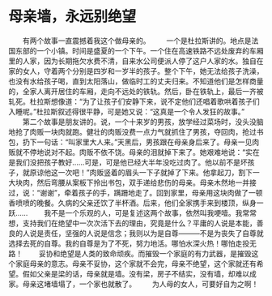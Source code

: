 # 母亲墙，永远别绝望
　　有两个故事一直震撼着我这个做母亲的。 
　　一个是杜拉斯讲的。地点是法国东部的一个小镇。时间是盛夏的一个下午。一个住在高速铁路不远处废弃的车厢里的人家，因为长期拖欠水费不清，自来水公司便派人停了这户人家的水。独自在家的女人，守着两个分别是四岁和一岁半的孩子。整个下午，她无法给孩子洗澡，也没有水给孩子喝，直到太阳落山，做临时工的丈夫归来。不知道他们是怎样商量的，全家人离开居住的车厢，走向不远处的铁轨。然后，卧在铁轨上，最后一齐被轧死。杜拉斯想像道：“为了让孩子们安静下来，说不定他们还唱着歌哄着孩子们入睡呢。”杜拉斯叙述得很平静，可是她又说：“这真是一个令人发狂的故事。” 
　　第二个故事是朋友讲的。说，一个十来岁的男孩，放学经过菜场时，没头没脑地抢了肉贩一块肉就跑。健壮的肉贩没费一点力气就抓住了男孩，夺回肉，抢过书包，扔下一句话：“叫家里大人来。”天黑后，男孩跟在母亲身后来了。母亲一见肉贩就不停地说对不起。肉贩不依不饶。母亲的泪就掉下来了。她艰难地说：“实在是我们没把孩子教好……可是，可是他已经大半年没吃过肉了。他以前不是坏孩子，就原谅他这一次吧！”肉贩竖着的眉头一下子就掉了下来。他拿起刀，割下一大块肉，然后弯腰从案板下拎出书包，双手递给悲伤的母亲。母亲木然地一并接过，说：“谢谢”，牵着孩子的手，蹒跚地走了。回到家里，母亲用这块肉做了一顿香喷喷的晚餐。久病的父亲还饮了半杯酒。后来，他们全家携手来到楼顶，纵身一跃…… 
　　我不是一个乐观的人，可是复述这两个故事，依然叫我哽噎。我常常想，支持我们在绝望中一次次活下去的理由，究竟是什么？平庸的人说是本能，善良的人说是责任，坚强的人说是信念；我则以为是自尊———不是为丧失了自尊就选择去死的自尊。我的自尊是为了不死，努力地活。哪怕水深火热！哪怕走投无路！ 
　　妥协和绝望是人类的致命顽疾。而摧毁一个家庭的有力武器，是摧毁这个家庭母亲的意志。母亲不妥协，这个家就不会完，母亲不绝望，这个家就还有希望。假如父亲是梁的话，母亲就是墙。没有梁，房子不结实，没有墙，却难以成家。母亲这堵墙塌了，一个家也就散了。 
　　为人母的女人，可要好自为之啊！
 